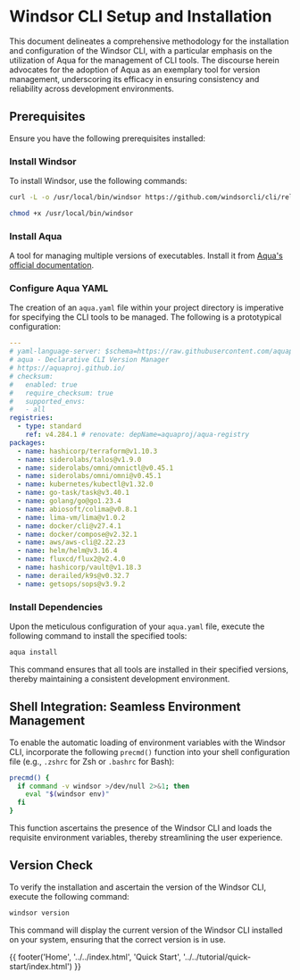 # Windsor CLI Setup and Installation

This document delineates a comprehensive methodology for the installation and configuration of the Windsor CLI, with a particular emphasis on the utilization of Aqua for the management of CLI tools. The discourse herein advocates for the adoption of Aqua as an exemplary tool for version management, underscoring its efficacy in ensuring consistency and reliability across development environments.

## Prerequisites

Ensure you have the following prerequisites installed:

### Install Windsor

To install Windsor, use the following commands:

```bash
curl -L -o /usr/local/bin/windsor https://github.com/windsorcli/cli/releases/download/v0.1.1/windsor-darwin-arm64
```
```bash
chmod +x /usr/local/bin/windsor
```

### Install Aqua

A tool for managing multiple versions of executables. Install it from [Aqua's official documentation](https://aquaproj.github.io/docs/install).


### Configure Aqua YAML

The creation of an `aqua.yaml` file within your project directory is imperative for specifying the CLI tools to be managed. The following is a prototypical configuration:

```yaml
---
# yaml-language-server: $schema=https://raw.githubusercontent.com/aquaproj/aqua/main/json-schema/aqua-yaml.json
# aqua - Declarative CLI Version Manager
# https://aquaproj.github.io/
# checksum:
#   enabled: true
#   require_checksum: true
#   supported_envs:
#   - all
registries:
  - type: standard
    ref: v4.284.1 # renovate: depName=aquaproj/aqua-registry
packages:
  - name: hashicorp/terraform@v1.10.3
  - name: siderolabs/talos@v1.9.0
  - name: siderolabs/omni/omnictl@v0.45.1
  - name: siderolabs/omni/omni@v0.45.1
  - name: kubernetes/kubectl@v1.32.0
  - name: go-task/task@v3.40.1
  - name: golang/go@go1.23.4
  - name: abiosoft/colima@v0.8.1
  - name: lima-vm/lima@v1.0.2
  - name: docker/cli@v27.4.1
  - name: docker/compose@v2.32.1
  - name: aws/aws-cli@2.22.23
  - name: helm/helm@v3.16.4
  - name: fluxcd/flux2@v2.4.0
  - name: hashicorp/vault@v1.18.3
  - name: derailed/k9s@v0.32.7
  - name: getsops/sops@v3.9.2
```

### Install Dependencies

Upon the meticulous configuration of your `aqua.yaml` file, execute the following command to install the specified tools:

```bash
aqua install
```

This command ensures that all tools are installed in their specified versions, thereby maintaining a consistent development environment.


## Shell Integration: Seamless Environment Management

To enable the automatic loading of environment variables with the Windsor CLI, incorporate the following `precmd()` function into your shell configuration file (e.g., `.zshrc` for Zsh or `.bashrc` for Bash):

```bash
precmd() {
  if command -v windsor >/dev/null 2>&1; then
    eval "$(windsor env)"
  fi
}
```

This function ascertains the presence of the Windsor CLI and loads the requisite environment variables, thereby streamlining the user experience.

## Version Check

To verify the installation and ascertain the version of the Windsor CLI, execute the following command:

```bash
windsor version
```

This command will display the current version of the Windsor CLI installed on your system, ensuring that the correct version is in use.


<div>
  {{ footer('Home', '../../index.html', 'Quick Start', '../../tutorial/quick-start/index.html') }}
</div>

<script>
  document.getElementById('previousButton').addEventListener('click', function() {
    window.location.href = '../../index.html'; 
  });
  document.getElementById('nextButton').addEventListener('click', function() {
    window.location.href = '../../tutorial/quick-start/index.html'; 
  });
</script>
